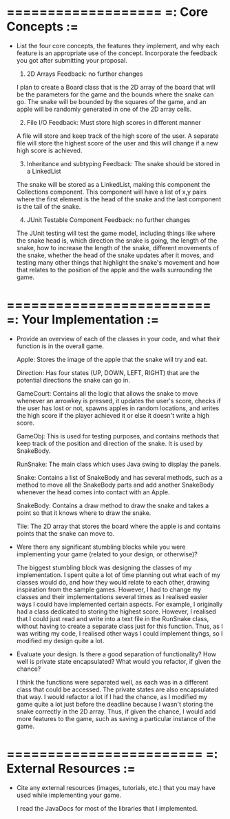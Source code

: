 
===================
=: Core Concepts :=
===================

- List the four core concepts, the features they implement, and why each feature
  is an appropriate use of the concept. Incorporate the feedback you got after
  submitting your proposal.

  1. 2D Arrays
  Feedback: no further changes

  I plan to create a Board class that is the 2D array of the board that will be the
  parameters for the game and the bounds where the snake can go. The snake will be
  bounded by the squares of the game, and an apple will be randomly generated in
  one of the 2D array cells.

  2. File I/O
  Feedback: Must store high scores in different manner

  A file will store and keep track of the high score of the user. A separate file will
  store the highest score of the user and this will change if a new high score is
  achieved.

  3. Inheritance and subtyping
  Feedback: The snake should be stored in a LinkedList

  The snake will be stored as a LinkedList, making this component the Collections component.
  This component will have a list of x,y pairs where the first element is the head of the
  snake and the last component is the tail of the snake.

  4. JUnit Testable Component
  Feedback: no further changes

  The JUnit testing will test the game model, including things like where the snake
  head is, which direction the snake is going, the length of the snake, how to increase
  the length of the snake, different movements of the snake, whether the head of the snake
  updates after it moves, and testing many other things that highlight the snake's movement
  and how that relates to the position of the apple and the walls surrounding the game.

=========================
=: Your Implementation :=
=========================

- Provide an overview of each of the classes in your code, and what their
  function is in the overall game.

  Apple: Stores the image of the apple that the snake will try and eat.

  Direction: Has four states (UP, DOWN, LEFT, RIGHT) that are the potential directions
  the snake can go in.

  GameCourt: Contains all the logic that allows the snake to move whenever an arrowkey
  is pressed, it updates the user's score, checks if the user has lost or not, spawns apples
  in random locations, and writes the high score if the player achieved it or else it doesn't
  write a high score.

  GameObj: This is used for testing purposes, and contains methods that keep track of the
  position and direction of the snake. It is used by SnakeBody.

  RunSnake: The main class which uses Java swing to display the panels.

  Snake: Contains a list of SnakeBody and has several methods, such as a method
  to move all the SnakeBody parts and add another SnakeBody whenever the head
  comes into contact with an Apple.

  SnakeBody: Contains a draw method to draw the snake and takes a point so that
  it knows where to draw the snake.

  Tile: The 2D array that stores the board where the apple is and contains points
  that the snake can move to.

- Were there any significant stumbling blocks while you were implementing your
  game (related to your design, or otherwise)?

  The biggest stumbling block was designing the classes of my implementation. I
  spent quite a lot of time planning out what each of my classes would do, and
  how they would relate to each other, drawing inspiration from the
  sample games. However, I had to change my classes and their implementations
  several times as I realised easier ways I could have implemented certain aspects.
  For example, I originally had a class dedicated to storing the highest score. However,
  I realised that I could just read and write into a text file in the RunSnake class,
  without having to create a separate class just for this function. Thus, as I was
  writing my code, I realised other ways I could implement things, so I modified
  my design quite a lot.


- Evaluate your design. Is there a good separation of functionality? How well is
  private state encapsulated? What would you refactor, if given the chance?

  I think the functions were separated well, as each was in a different class that
  could be accessed. The private states are also encapsulated that way. I would
  refactor a lot if I had the chance, as I modified my game quite a lot just
  before the deadline because I wasn't storing the snake correctly in the 2D
  array. Thus, if given the chance, I would add more features to the game,
  such as saving a particular instance of the game.

========================
=: External Resources :=
========================

- Cite any external resources (images, tutorials, etc.) that you may have used 
  while implementing your game.

  I read the JavaDocs for most of the libraries that I implemented.
